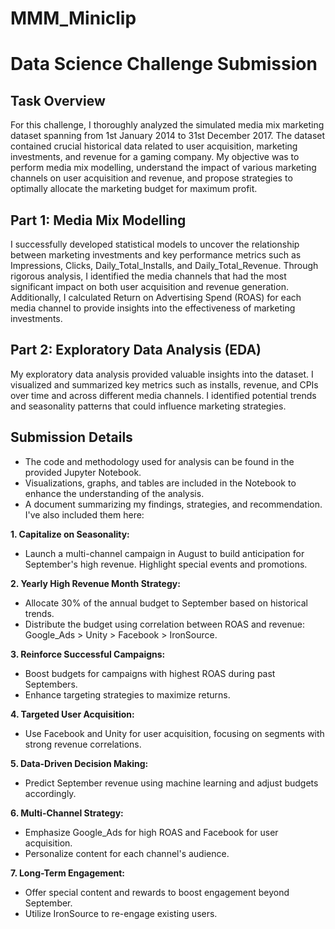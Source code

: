 # MMM_Miniclip
# Data Science Challenge Submission

## Task Overview

For this challenge, I thoroughly analyzed the simulated media mix marketing dataset spanning from 1st January 2014 to 31st December 2017. The dataset contained crucial historical data related to user acquisition, marketing investments, and revenue for a gaming company. My objective was to perform media mix modelling, understand the impact of various marketing channels on user acquisition and revenue, and propose strategies to optimally allocate the marketing budget for maximum profit.

## Part 1: Media Mix Modelling

I successfully developed statistical models to uncover the relationship between marketing investments and key performance metrics such as Impressions, Clicks, Daily_Total_Installs, and Daily_Total_Revenue. Through rigorous analysis, I identified the media channels that had the most significant impact on both user acquisition and revenue generation. Additionally, I calculated Return on Advertising Spend (ROAS) for each media channel to provide insights into the effectiveness of marketing investments.

## Part 2: Exploratory Data Analysis (EDA)

My exploratory data analysis provided valuable insights into the dataset. I visualized and summarized key metrics such as installs, revenue, and CPIs over time and across different media channels. I identified potential trends and seasonality patterns that could influence marketing strategies.

## Submission Details

- The code and methodology used for analysis can be found in the provided Jupyter Notebook.
- Visualizations, graphs, and tables are included in the Notebook to enhance the understanding of the analysis.
- A document summarizing my findings, strategies, and recommendation. I've also included them here:

**1. Capitalize on Seasonality:**
   - Launch a multi-channel campaign in August to build anticipation for September's high revenue. Highlight special events and promotions.

**2. Yearly High Revenue Month Strategy:**
   - Allocate 30% of the annual budget to September based on historical trends.
   - Distribute the budget using correlation between ROAS and revenue: Google_Ads > Unity > Facebook > IronSource.

**3. Reinforce Successful Campaigns:**
   - Boost budgets for campaigns with highest ROAS during past Septembers.
   - Enhance targeting strategies to maximize returns.

**4. Targeted User Acquisition:**
   - Use Facebook and Unity for user acquisition, focusing on segments with strong revenue correlations.

**5. Data-Driven Decision Making:**
   - Predict September revenue using machine learning and adjust budgets accordingly.

**6. Multi-Channel Strategy:**
   - Emphasize Google_Ads for high ROAS and Facebook for user acquisition.
   - Personalize content for each channel's audience.

**7. Long-Term Engagement:**
   - Offer special content and rewards to boost engagement beyond September.
   - Utilize IronSource to re-engage existing users.

